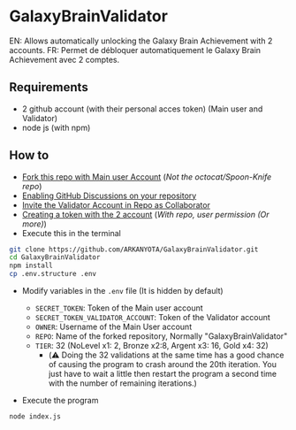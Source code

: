 # GalaxyBrainValidator
EN: Allows automatically unlocking the Galaxy Brain Achievement with 2 accounts.
FR: Permet de débloquer automatiquement le Galaxy Brain Achievement avec 2 comptes.

## Requirements

- 2 github account (with their personal acces token) (Main user and Validator)
- node js (with npm)


## How to
- [Fork this repo with Main user Account](https://docs.github.com/en/get-started/quickstart/fork-a-repo#forking-a-repository)  (*Not the octocat/Spoon-Knife repo*)
- [Enabling GitHub Discussions on your repository](https://docs.github.com/en/discussions/quickstart#enabling-github-discussions-on-your-repository)
- [Invite the Validator Account in Repo as Collaborator](https://docs.github.com/en/account-and-profile/setting-up-and-managing-your-personal-account-on-github/managing-access-to-your-personal-repositories/inviting-collaborators-to-a-personal-repository)
- [Creating a token with the 2 account](https://docs.github.com/en/authentication/keeping-your-account-and-data-secure/creating-a-personal-access-token#creating-a-token) (*With repo, user permission (Or more)*)
- Execute this in the terminal
```bash
git clone https://github.com/ARKANYOTA/GalaxyBrainValidator.git
cd GalaxyBrainValidator
npm install
cp .env.structure .env
```

- Modify variables in the `.env` file (It is hidden by default)
	- `SECRET_TOKEN`: Token of the Main user account
	- `SECRET_TOKEN_VALIDATOR_ACCOUNT`: Token of the Validator account
	- `OWNER`: Username of the Main User account 
	- `REPO`: Name of the forked repository, Normally "GalaxyBrainValidator"
	- `TIER`: 32 (NoLevel x1: 2, Bronze x2:8, Argent x3: 16, Gold x4: 32)
 		- (⚠️ Doing the 32 validations at the same time has a good chance of causing the program to crash around the 20th iteration. You just have to wait a little then restart the program a second time with the number of remaining iterations.)

- Execute the program
```bash
node index.js
```
